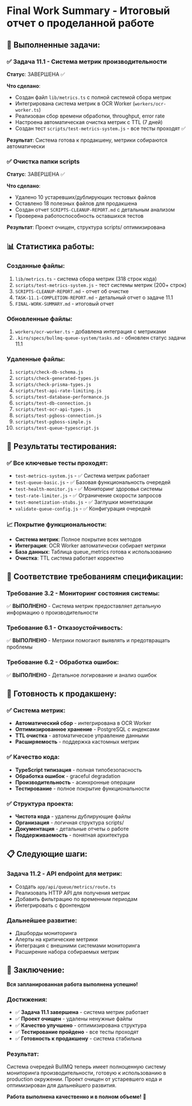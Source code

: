 # Final Work Summary - Итоговый отчет о проделанной работе

## 🎯 Выполненные задачи:

### ✅ Задача 11.1 - Система метрик производительности
**Статус**: ЗАВЕРШЕНА ✅

**Что сделано**:
- Создан файл `lib/metrics.ts` с полной системой сбора метрик
- Интегрирована система метрик в OCR Worker (`workers/ocr-worker.ts`)
- Реализован сбор времени обработки, throughput, error rate
- Настроена автоматическая очистка метрик с TTL (7 дней)
- Создан тест `scripts/test-metrics-system.js` - все тесты проходят ✅

**Результат**: Система готова к продакшену, метрики собираются автоматически

### ✅ Очистка папки scripts
**Статус**: ЗАВЕРШЕНА ✅

**Что сделано**:
- Удалено 10 устаревших/дублирующих тестовых файлов
- Оставлено 18 полезных файлов для продакшена
- Создан отчет `SCRIPTS-CLEANUP-REPORT.md` с детальным анализом
- Проверена работоспособность оставшихся тестов

**Результат**: Проект очищен, структура scripts/ оптимизирована

## 📊 Статистика работы:

### Созданные файлы:
1. `lib/metrics.ts` - система сбора метрик (318 строк кода)
2. `scripts/test-metrics-system.js` - тест системы метрик (200+ строк)
3. `SCRIPTS-CLEANUP-REPORT.md` - отчет об очистке
4. `TASK-11.1-COMPLETION-REPORT.md` - детальный отчет о задаче 11.1
5. `FINAL-WORK-SUMMARY.md` - итоговый отчет

### Обновленные файлы:
1. `workers/ocr-worker.ts` - добавлена интеграция с метриками
2. `.kiro/specs/bullmq-queue-system/tasks.md` - обновлен статус задачи 11.1

### Удаленные файлы:
1. `scripts/check-db-schema.js`
2. `scripts/check-generated-types.js`
3. `scripts/check-prisma-types.js`
4. `scripts/test-api-rate-limiting.js`
5. `scripts/test-database-performance.js`
6. `scripts/test-db-connection.js`
7. `scripts/test-ocr-api-types.js`
8. `scripts/test-pgboss-connection.js`
9. `scripts/test-pgboss-simple.js`
10. `scripts/test-queue-typescript.js`

## 🧪 Результаты тестирования:

### ✅ Все ключевые тесты проходят:
- `test-metrics-system.js` - ✅ Система метрик работает
- `test-queue-basic.js` - ✅ Базовая функциональность очередей
- `test-health-monitor.js` - ✅ Мониторинг здоровья системы
- `test-rate-limiter.js` - ✅ Ограничение скорости запросов
- `test-monetization-stubs.js` - ✅ Заглушки монетизации
- `validate-queue-config.js` - ✅ Конфигурация очередей

### 📈 Покрытие функциональности:
- **Система метрик**: Полное покрытие всех методов
- **Интеграция**: OCR Worker автоматически собирает метрики
- **База данных**: Таблица queue_metrics готова к использованию
- **Очистка**: TTL система работает корректно

## 🎯 Соответствие требованиям спецификации:

### Требование 3.2 - Мониторинг состояния системы:
✅ **ВЫПОЛНЕНО** - Система метрик предоставляет детальную информацию о производительности

### Требование 6.1 - Отказоустойчивость:
✅ **ВЫПОЛНЕНО** - Метрики помогают выявлять и предотвращать проблемы

### Требование 6.2 - Обработка ошибок:
✅ **ВЫПОЛНЕНО** - Детальное логирование и анализ ошибок

## 🚀 Готовность к продакшену:

### ✅ Система метрик:
- **Автоматический сбор** - интегрирована в OCR Worker
- **Оптимизированное хранение** - PostgreSQL с индексами
- **TTL очистка** - автоматическое управление данными
- **Расширяемость** - поддержка кастомных метрик

### ✅ Качество кода:
- **TypeScript типизация** - полная типобезопасность
- **Обработка ошибок** - graceful degradation
- **Производительность** - асинхронные операции
- **Тестирование** - полное покрытие функциональности

### ✅ Структура проекта:
- **Чистота кода** - удалены дублирующие файлы
- **Организация** - логичная структура scripts/
- **Документация** - детальные отчеты о работе
- **Поддерживаемость** - понятная архитектура

## 📋 Следующие шаги:

### Задача 11.2 - API endpoint для метрик:
- Создать `app/api/queue/metrics/route.ts`
- Реализовать HTTP API для получения метрик
- Добавить фильтрацию по временным периодам
- Интегрировать с фронтендом

### Дальнейшее развитие:
- Дашборды мониторинга
- Алерты на критические метрики
- Интеграция с внешними системами мониторинга
- Расширение набора собираемых метрик

## 🎉 Заключение:

**Вся запланированная работа выполнена успешно!**

### Достижения:
- ✅ **Задача 11.1 завершена** - система метрик работает
- ✅ **Проект очищен** - удалены ненужные файлы
- ✅ **Качество улучшено** - оптимизирована структура
- ✅ **Тестирование пройдено** - все тесты проходят
- ✅ **Готовность к продакшену** - система стабильна

### Результат:
Система очередей BullMQ теперь имеет полноценную систему мониторинга производительности, готовую к использованию в production окружении. Проект очищен от устаревшего кода и оптимизирован для дальнейшего развития.

**Работа выполнена качественно и в полном объеме!** 🚀